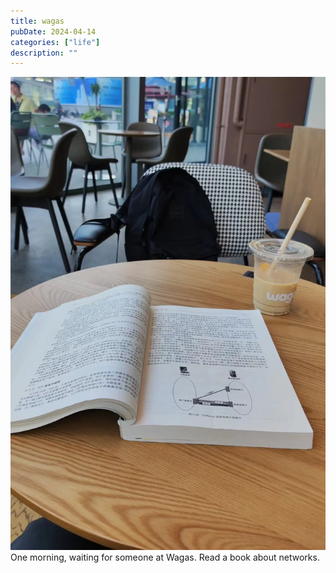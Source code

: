 ```yaml
---
title: wagas
pubDate: 2024-04-14
categories: ["life"]
description: ""
---
```


![微信图片_20240414163245](https://github.com/Ayuanzzz/picx-images-hosting/raw/master/微信图片_20240414163245.9gwcw39q6q.webp)
One morning, waiting for someone at Wagas.
Read a book about networks.
